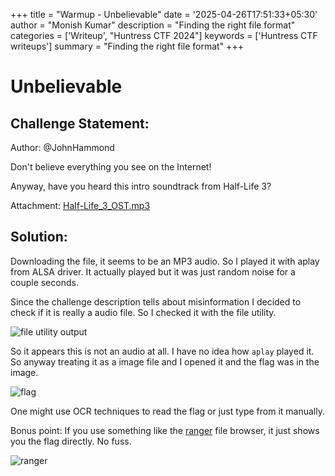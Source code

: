 +++
title = "Warmup - Unbelievable"
date = '2025-04-26T17:51:33+05:30'
author = "Monish Kumar"
description = "Finding the right file format"
categories = ['Writeup', "Huntress CTF 2024"]
keywords = ['Huntress CTF writeups']
summary = "Finding the right file format"
+++
# Unbelievable
## Challenge Statement:
Author: @JohnHammond

Don't believe everything you see on the Internet!  
  
Anyway, have you heard this intro soundtrack from Half-Life 3?

Attachment: [Half-Life_3_OST.mp3](/others/huntressctf-2024/unbelievable/Half-Life_3_OST.mp3)

## Solution:
Downloading the file, it seems to be an MP3 audio. So I played it with aplay from ALSA driver. It actually played but it was just random noise for a couple seconds. 

Since the challenge description tells about misinformation I decided to check if it is really a audio file. So I checked it with the file utility.

![file utility output](/images/huntressctf-2024/unbelievable/1.png)

So it appears this is not an audio at all. I have no idea how `aplay` played it. So anyway treating it as a image file and I opened it and the flag was in the image. 

![flag](/images/huntressctf-2024/unbelievable/2.png)

One might use OCR techniques to read the flag or just type from it manually.

Bonus point: If you use something like the [ranger](https://github.com/ranger/ranger) file browser, it just shows you the flag directly. No fuss.

![ranger](/images/huntressctf-2024/unbelievable/3.png)
